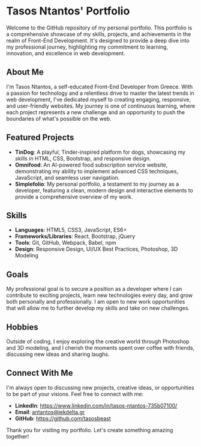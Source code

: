 # Tasos Ntantos' Portfolio

Welcome to the GitHub repository of my personal portfolio. This portfolio is a comprehensive showcase of my skills, projects, and achievements in the realm of Front-End Development. It's designed to provide a deep dive into my professional journey, highlighting my commitment to learning, innovation, and excellence in web development.

## About Me

I'm Tasos Ntantos, a self-educated Front-End Developer from Greece. With a passion for technology and a relentless drive to master the latest trends in web development, I've dedicated myself to creating engaging, responsive, and user-friendly websites. My journey is one of continuous learning, where each project represents a new challenge and an opportunity to push the boundaries of what's possible on the web.

## Featured Projects

- **TinDog**: A playful, Tinder-inspired platform for dogs, showcasing my skills in HTML, CSS, Bootstrap, and responsive design.
- **Omnifood**: An AI-powered food subscription service website, demonstrating my ability to implement advanced CSS techniques, JavaScript, and seamless user navigation.
- **Simplefolio**: My personal portfolio, a testament to my journey as a developer, featuring a clean, modern design and interactive elements to provide a comprehensive overview of my work.

## Skills

- **Languages**: HTML5, CSS3, JavaScript, ES6+
- **Frameworks/Libraries**: React, Bootstrap, jQuery
- **Tools**: Git, GitHub, Webpack, Babel, npm
- **Design**: Responsive Design, UI/UX Best Practices, Photoshop, 3D Modeling

## Goals

My professional goal is to secure a position as a developer where I can contribute to exciting projects, learn new technologies every day, and grow both personally and professionally. I am open to new work opportunities that will allow me to further develop my skills and take on new challenges.

## Hobbies

Outside of coding, I enjoy exploring the creative world through Photoshop and 3D modeling, and I cherish the moments spent over coffee with friends, discussing new ideas and sharing laughs.

## Connect With Me

I'm always open to discussing new projects, creative ideas, or opportunities to be part of your visions. Feel free to connect with me:

- **LinkedIn**: https://www.linkedin.com/in/tasos-ntantos-735b07100/
- **Email**: antantos@iekdelta.gr
- **GitHub**: https://github.com/tasosbeast

Thank you for visiting my portfolio. Let's create something amazing together!
